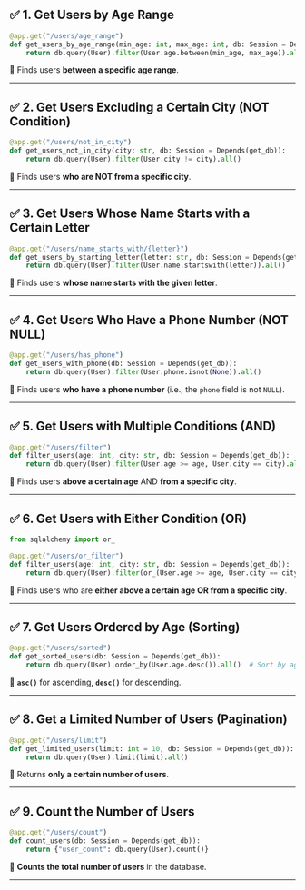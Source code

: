 ## ✅ **1. Get Users by Age Range**
```python
@app.get("/users/age_range")
def get_users_by_age_range(min_age: int, max_age: int, db: Session = Depends(get_db)):
    return db.query(User).filter(User.age.between(min_age, max_age)).all()
```
🔹 Finds users **between a specific age range**.

---

## ✅ **2. Get Users Excluding a Certain City (NOT Condition)**
```python
@app.get("/users/not_in_city")
def get_users_not_in_city(city: str, db: Session = Depends(get_db)):
    return db.query(User).filter(User.city != city).all()
```
🔹 Finds users **who are NOT from a specific city**.

---

## ✅ **3. Get Users Whose Name Starts with a Certain Letter**
```python
@app.get("/users/name_starts_with/{letter}")
def get_users_by_starting_letter(letter: str, db: Session = Depends(get_db)):
    return db.query(User).filter(User.name.startswith(letter)).all()
```
🔹 Finds users **whose name starts with the given letter**.

---

## ✅ **4. Get Users Who Have a Phone Number (NOT NULL)**
```python
@app.get("/users/has_phone")
def get_users_with_phone(db: Session = Depends(get_db)):
    return db.query(User).filter(User.phone.isnot(None)).all()
```
🔹 Finds users **who have a phone number** (i.e., the `phone` field is not `NULL`).

---

## ✅ **5. Get Users with Multiple Conditions (AND)**
```python
@app.get("/users/filter")
def filter_users(age: int, city: str, db: Session = Depends(get_db)):
    return db.query(User).filter(User.age >= age, User.city == city).all()
```
🔹 Finds users **above a certain age** AND **from a specific city**.

---

## ✅ **6. Get Users with Either Condition (OR)**
```python
from sqlalchemy import or_

@app.get("/users/or_filter")
def filter_users(age: int, city: str, db: Session = Depends(get_db)):
    return db.query(User).filter(or_(User.age >= age, User.city == city)).all()
```
🔹 Finds users who are **either above a certain age OR from a specific city**.

---

## ✅ **7. Get Users Ordered by Age (Sorting)**
```python
@app.get("/users/sorted")
def get_sorted_users(db: Session = Depends(get_db)):
    return db.query(User).order_by(User.age.desc()).all()  # Sort by age (descending)
```
🔹 **`asc()`** for ascending, **`desc()`** for descending.

---

## ✅ **8. Get a Limited Number of Users (Pagination)**
```python
@app.get("/users/limit")
def get_limited_users(limit: int = 10, db: Session = Depends(get_db)):
    return db.query(User).limit(limit).all()
```
🔹 Returns **only a certain number of users**.

---

## ✅ **9. Count the Number of Users**
```python
@app.get("/users/count")
def count_users(db: Session = Depends(get_db)):
    return {"user_count": db.query(User).count()}
```
🔹 **Counts the total number of users** in the database.

---
